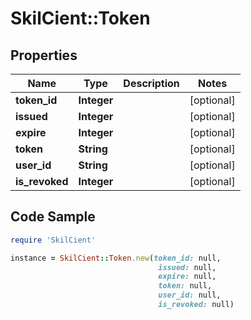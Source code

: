 # SkilCient::Token

## Properties

Name | Type | Description | Notes
------------ | ------------- | ------------- | -------------
**token_id** | **Integer** |  | [optional] 
**issued** | **Integer** |  | [optional] 
**expire** | **Integer** |  | [optional] 
**token** | **String** |  | [optional] 
**user_id** | **String** |  | [optional] 
**is_revoked** | **Integer** |  | [optional] 

## Code Sample

```ruby
require 'SkilCient'

instance = SkilCient::Token.new(token_id: null,
                                 issued: null,
                                 expire: null,
                                 token: null,
                                 user_id: null,
                                 is_revoked: null)
```


